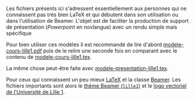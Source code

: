 Les fichiers présents ici s'adressent essentiellement aux personnes qui ne
connaissent pas très bien LaTeX et qui débutent dans son utilisation ou dans
l'utilisation de Beamer. L'objet est de faciliter la production de support de présentation (*Powerpoint* en novlangue) avec un rendu simple mais spécifique 

Pour bien utiliser ces modèles il est recommandé de lire d'abord
[modele-cours-lille1.pdf](modele-cours-lille1.pdf) puis de le relire une
seconde fois en comparant avec le contenu de
[modele-cours-lille1.tex](modele-cours-lille1.tex).

La même chose peut-être faite avec [modele-presentation-lille1.tex](modele-presentation-lille1.tex).

Pour ceux qui connaissent un peu mieux [LaTeX](http://www.latex-project.org)
et la classe [Beamer](https://bitbucket.org/rivanvx/beamer/wiki/Home). Les
fichiers importants sont alors le
[thème Beamer (`lille1`)](beamerthemelille1.sty) et le
[logo vectoriel de l'Université de Lille 1](logo-univ-lille1.pdf).
